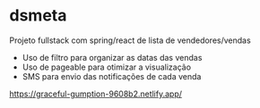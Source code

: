 # dsmeta


Projeto fullstack com spring/react de lista de vendedores/vendas

- Uso de filtro para organizar as datas das vendas
- Uso de pageable para otimizar a visualização
- SMS para envio das notificações de cada venda



https://graceful-gumption-9608b2.netlify.app/
